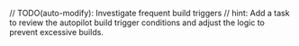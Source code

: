 // TODO(auto-modify): Investigate frequent build triggers
// hint: Add a task to review the autopilot build trigger conditions and adjust the logic to prevent excessive builds.
